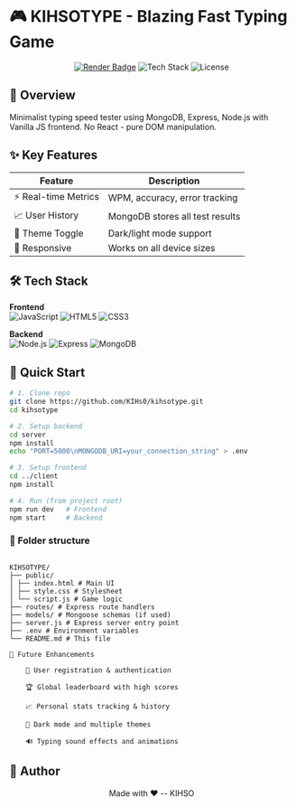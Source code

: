 # 🎮 KIHSOTYPE - Blazing Fast Typing Game

<div align="center">
  
  [![Render Badge](https://img.shields.io/badge/Render-Deployed-5C4EE5)](https://kihsotype.onrender.com)
  ![Tech Stack](https://img.shields.io/badge/Stack-MERN-09AC3F)
  ![License](https://img.shields.io/badge/License-MIT-blue)
</div>

## 📌 Overview
Minimalist typing speed tester using MongoDB, Express, Node.js with Vanilla JS frontend. No React - pure DOM manipulation.

## ✨ Key Features
| Feature | Description |
|---------|-------------|
| ⚡ Real-time Metrics | WPM, accuracy, error tracking |
| 📈 User History | MongoDB stores all test results |
| 🎨 Theme Toggle | Dark/light mode support |
| 📱 Responsive | Works on all device sizes |

## 🛠️ Tech Stack
**Frontend**  
![JavaScript](https://img.shields.io/badge/JS-Vanilla%20ES6+-F7DF1E) 
![HTML5](https://img.shields.io/badge/HTML5-E34F26) 
![CSS3](https://img.shields.io/badge/CSS3-1572B6)

**Backend**  
![Node.js](https://img.shields.io/badge/Node.js-339933) 
![Express](https://img.shields.io/badge/Express-000000) 
![MongoDB](https://img.shields.io/badge/MongoDB-47A248)

## 🚀 Quick Start
```bash
# 1. Clone repo
git clone https://github.com/KIHs0/kihsotype.git
cd kihsotype

# 2. Setup backend
cd server
npm install
echo "PORT=5000\nMONGODB_URI=your_connection_string" > .env

# 3. Setup frontend
cd ../client
npm install

# 4. Run (from project root)
npm run dev   # Frontend
npm start     # Backend
```



### 📂 Folder structure
```

KIHSOTYPE/
├── public/
│ ├── index.html # Main UI
│ ├── style.css # Stylesheet
│ └── script.js # Game logic
├── routes/ # Express route handlers
├── models/ # Mongoose schemas (if used)
├── server.js # Express server entry point
├── .env # Environment variables
└── README.md # This file

```


```
🔮 Future Enhancements

    🧾 User registration & authentication

    🏆 Global leaderboard with high scores

    📈 Personal stats tracking & history

    🎨 Dark mode and multiple themes

    🔊 Typing sound effects and animations
```
## 🙌 **Author**
  <div align="center">
  Made with ❤️ -- KIHSO
  </div>
